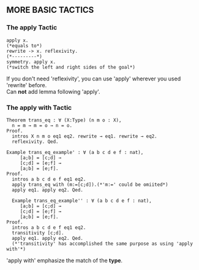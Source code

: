 ## MORE BASIC TACTICS

### The apply Tactic
~~~Coq
apply x.
(*equals to*) 
rewrite -> x. reflexivity.
(*---------*)
symmetry. apply x.
(*switch the left and right sides of the goal*)
~~~

If you don't need 'reflexivity', you can use 'apply' wherever you used 'rewrite' before.  
Can **not** add lemma following 'apply'.

### The apply with Tactic
~~~Coq
Theorem trans_eq : ∀ (X:Type) (n m o : X),
  n = m → m = o → n = o.
Proof.
  intros X n m o eq1 eq2. rewrite → eq1. rewrite → eq2.
  reflexivity. Qed.

Example trans_eq_example' : ∀ (a b c d e f : nat),
     [a;b] = [c;d] →
     [c;d] = [e;f] →
     [a;b] = [e;f].
Proof.
  intros a b c d e f eq1 eq2.
  apply trans_eq with (m:=[c;d]).(*'m:=' could be omiited*)
  apply eq1. apply eq2. Qed.

  Example trans_eq_example'' : ∀ (a b c d e f : nat),
     [a;b] = [c;d] →
     [c;d] = [e;f] →
     [a;b] = [e;f].
Proof.
  intros a b c d e f eq1 eq2.
  transitivity [c;d].
  apply eq1. apply eq2. Qed.
  (*'transitivity' has accomplished the same purpose as using 'apply with'*)
~~~
'apply with' emphasize the match of the **type**. 
